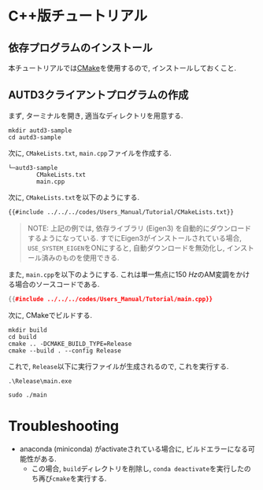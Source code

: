 # C++版チュートリアル

## 依存プログラムのインストール

本チュートリアルでは[CMake](https://cmake.org/)を使用するので, インストールしておくこと.

## AUTD3クライアントプログラムの作成

まず, ターミナルを開き, 適当なディレクトリを用意する.

```shell
mkdir autd3-sample
cd autd3-sample
```

次に, `CMakeLists.txt`, `main.cpp`ファイルを作成する.

```shell,filename=
└─autd3-sample
        CMakeLists.txt
        main.cpp
```

次に, `CMakeLists.txt`を以下のようにする.

```ignore,filename=CMakeLists.txt
{{#include ../../../codes/Users_Manual/Tutorial/CMakeLists.txt}}
```

> NOTE: 上記の例では, 依存ライブラリ (Eigen3) を自動的にダウンロードするようになっている.
> すでにEigen3がインストールされている場合, `USE_SYSTEM_EIGEN`をONにすると, 自動ダウンロードを無効化し, インストール済みのものを使用できる.

また, `main.cpp`を以下のようにする. これは単一焦点に$\SI{150}{Hz}$のAM変調をかける場合のソースコードである.

```cpp,filename=main.cpp
{{#include ../../../codes/Users_Manual/Tutorial/main.cpp}}
```

次に, CMakeでビルドする.

```shell
mkdir build
cd build
cmake .. -DCMAKE_BUILD_TYPE=Release
cmake --build . --config Release
```

これで, `Release`以下に実行ファイルが生成されるので, これを実行する.

```shell,filename=Windows
.\Release\main.exe
```

```shell,filename=Linux/macOS
sudo ./main
```

# Troubleshooting

- anaconda (miniconda) がactivateされている場合に, ビルドエラーになる可能性がある.
  - この場合, `build`ディレクトリを削除し, `conda deactivate`を実行したのち再び`cmake`を実行する.
